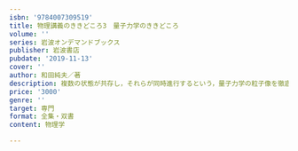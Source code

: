 ```yaml
---
isbn: '9784007309519'
title: 物理講義のききどころ3　量子力学のききどころ
volume: ''
series: 岩波オンデマンドブックス
publisher: 岩波書店
pubdate: '2019-11-13'
cover: ''
author: 和田純夫／著
description: 複数の状態が共存し，それらが同時進行するという，量子力学の粒子像を徹底的に説明するテキスト．
price: '3000'
genre: ''
target: 専門
format: 全集・双書
content: 物理学

---
```

